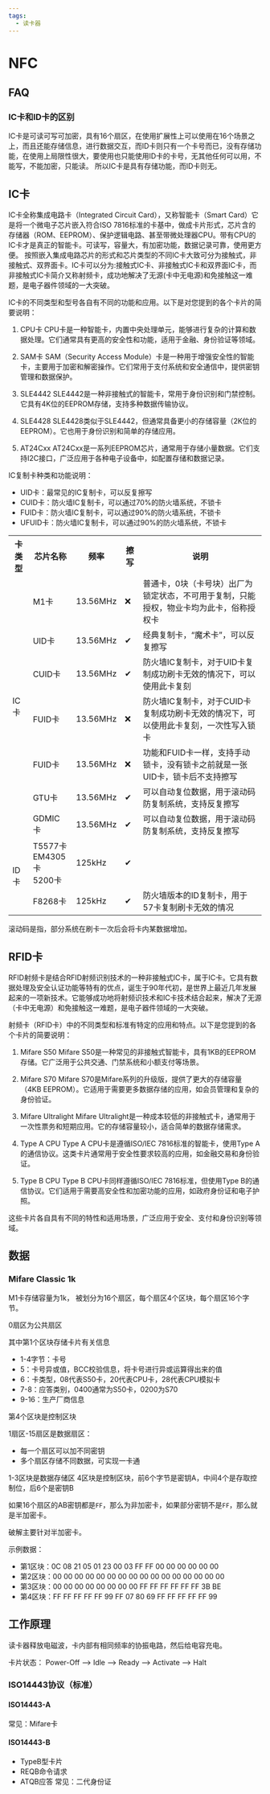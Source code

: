 ```yaml
---
tags:
  - 读卡器
---
```


# NFC
## FAQ
### IC卡和ID卡的区别
IC卡是可读可写可加密，具有16个扇区，在使用扩展性上可以使用在16个场景之上，而且还能存储信息，进行数据交互，而ID卡则只有一个卡号而已，没有存储功能，在使用上局限性很大，要使用也只能使用ID卡的卡号，无其他任何可以用，不能写，不能加密，只能读。 所以IC卡是具有存储功能，而ID卡则无。

## IC卡
IC卡全称集成电路卡（Integrated Circuit Card），又称智能卡（Smart Card）它是将一个微电子芯片嵌入符合ISO 7816标准的卡基中，做成卡片形式，芯片含的存储器（ROM、EEPROM）、保护逻辑电路、甚至带微处理器CPU。带有CPU的IC卡才是真正的智能卡。可读写，容量大，有加密功能，数据记录可靠，使用更方便。
按照嵌入集成电路芯片的形式和芯片类型的不同IC卡大致可分为接触式，非接触式、双界面卡。IC卡可以分为:接触式IC卡、非接触式IC卡和双界面IC卡，而非接触式IC卡简介又称射频卡，成功地解决了无源(卡中无电源)和免接触这一难题，是电子器件领域的一大突破。

IC卡的不同类型和型号各自有不同的功能和应用。以下是对您提到的各个卡片的简要说明：

1. CPU卡
CPU卡是一种智能卡，内置中央处理单元，能够进行复杂的计算和数据处理。它们通常具有更高的安全性和功能，适用于金融、身份验证等领域。

2. SAM卡
SAM（Security Access Module）卡是一种用于增强安全性的智能卡，主要用于加密和解密操作。它们常用于支付系统和安全通信中，提供密钥管理和数据保护。

3. SLE4442
SLE4442是一种非接触式的智能卡，常用于身份识别和门禁控制。它具有4K位的EEPROM存储，支持多种数据传输协议。

4. SLE4428
SLE4428类似于SLE4442，但通常具备更小的存储容量（2K位的EEPROM）。它也用于身份识别和简单的存储应用。

5. AT24Cxx
AT24Cxx是一系列EEPROM芯片，通常用于存储小量数据。它们支持I2C接口，广泛应用于各种电子设备中，如配置存储和数据记录。

IC复制卡种类和功能说明：
- UID卡：最常见的IC复制卡，可以反复擦写
- CUID卡：防火墙IC复制卡，可以通过70%的防火墙系统，不锁卡
- FUID卡：防火墙IC复制卡，可以通过90%的防火墙系统，不锁卡
- UFUID卡：防火墙IC复制卡，可以通过90%的防火墙系统，不锁卡

<table>
  <tr>
    <th>卡类型</th>
    <th>芯片名称</th>
    <th>频率</th>
    <th>擦写</th>
    <th>说明</th>
  </tr>
  <tr>
    <td rowspan="7">IC卡</td>
    <td>M1卡</td>
    <td>13.56MHz</td>
    <td>❌</td>
    <td>普通卡，0块（卡号块）出厂为锁定状态，不可用于复制，只能授权，物业卡均为此卡，俗称授权卡</td>
  </tr>
  <tr>
    <td>UID卡</td>
    <td>13.56MHz</td>
    <td>✔</td>
    <td>经典复制卡，“魔术卡”，可以反复擦写</td>
  </tr>
  <tr>
    <td>CUID卡</td>
    <td>13.56MHz</td>
    <td>✔</td>
    <td>防火墙IC复制卡，对于UID卡复制成功刷卡无效的情况下，可以使用此卡复刻</td>
  </tr>
  <tr>
    <td>FUID卡</td>
    <td>13.56MHz</td>
    <td>❌</td>
    <td>防火墙IC复制卡，对于CUID卡复制成功刷卡无效的情况下，可以使用此卡复刻，一次性写入锁卡</td>
  </tr>
  <tr>
    <td>FUID卡</td>
    <td>13.56MHz</td>
    <td>❌</td>
    <td>功能和FUID卡一样，支持手动锁卡，没有锁卡之前就是一张UID卡，锁卡后不支持擦写</td>
  </tr>
  <tr>
    <td>GTU卡</td>
    <td>13.56MHz</td>
    <td>✔</td>
    <td>可以自动复位数据，用于滚动码防复制系统，支持反复擦写</td>
  </tr>
  <tr>
    <td>GDMIC卡</td>
    <td>13.56MHz</td>
    <td>✔</td>
    <td>可以自动复位数据，用于滚动码防复制系统，支持反复擦写</td>
  </tr>
  <tr>
    <td rowspan="2">ID卡</td>
    <td> T5577卡<br>EM4305卡<br>5200卡 </td>
    <td> 125kHz </td>
    <td>✔</td>
    <td></td>
  </tr>
  <tr>
    <td> F8268卡 </td>
    <td> 125kHz </td>
    <td>✔</td>
    <td>防火墙版本的ID复制卡，用于57卡复制刷卡无效的情况</td>
  </tr>
</table>

滚动码是指，部分系统在刷卡一次后会将卡内某数据增加。

## RFID卡
RFID射频卡是结合RFID射频识别技术的一种非接触式IC卡，属于IC卡。它具有数据处理及安全认证功能等特有的优点，诞生于90年代初，是世界上最近几年发展起来的一项新技术。它能够成功地将射频识技术和IC卡技术结合起来，解决了无源（卡中无电源）和免接触这一难题，是电子器件领域的一大突破。

射频卡（RFID卡）中的不同类型和标准有特定的应用和特点。以下是您提到的各个卡片的简要说明：

1. Mifare S50
Mifare S50是一种常见的非接触式智能卡，具有1KB的EEPROM存储。它广泛用于公共交通、门禁系统和小额支付等场景。

2. Mifare S70
Mifare S70是Mifare系列的升级版，提供了更大的存储容量（4KB EEPROM）。它适用于需要更多数据存储的应用，如会员管理和复杂的身份验证。

3. Mifare Ultralight
Mifare Ultralight是一种成本较低的非接触式卡，通常用于一次性票务和短期应用。它的存储容量较小，适合简单的数据存储需求。

4. Type A CPU
Type A CPU卡是遵循ISO/IEC 7816标准的智能卡，使用Type A的通信协议。这类卡片通常用于安全性要求较高的应用，如金融交易和身份验证。

5. Type B CPU
Type B CPU卡同样遵循ISO/IEC 7816标准，但使用Type B的通信协议。它们适用于需要高安全性和加密功能的应用，如政府身份证和电子护照。

这些卡片各自具有不同的特性和适用场景，广泛应用于安全、支付和身份识别等领域。


## 数据
### Mifare Classic 1k
M1卡存储容量为1k， 被划分为16个扇区，每个扇区4个区块，每个扇区16个字节。

0扇区为公共扇区

其中第1个区块存储卡片有关信息
- 1-4字节：卡号
- 5：卡号异或值，BCC校验信息，将卡号进行异或运算得出来的值
- 6：卡类型，08代表S50卡，20代表CPU卡，28代表CPU模拟卡
- 7-8：应答类别，0400通常为S50卡，0200为S70
- 9-16：生产厂商信息

第4个区块是控制区块

1扇区-15扇区是数据扇区：
- 每一个扇区可以加不同密钥
- 多个扇区存储不同数据，可实现一卡通

1-3区块是数据存储区
4区块是控制区块，前6个字节是密钥A，中间4个是存取控制位，后6个是密钥B

如果16个扇区的AB密钥都是`FF`，那么为非加密卡，如果部分密钥不是`FF`，那么就是半加密卡。

破解主要针对半加密卡。

示例数据：
- 第1区块：0C 08 21 05 01 23 00 03 FF FF 00 00 00 00 00 00
- 第2区块：00 00 00 00 00 00 00 00 00 00 00 00 00 00 00 00
- 第3区块：00 00 00 00 00 00 00 00 FF FF FF FF FF FF 3B BE
- 第4区块：FF FF FF FF FF 99 FF 07 80 69 FF FF FF FF FF 99

## 工作原理
读卡器释放电磁波，卡内部有相同频率的协振电路，然后给电容充电。

卡片状态：
Power-Off --> Idle --> Ready --> Activate --> Halt

### ISO14443协议（标准）
#### ISO14443-A

常见：Mifare卡

#### ISO14443-B
- TypeB型卡片
- REQB命令请求
- ATQB应答
常见：二代身份证
